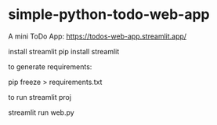 # simple-python-todo-web-app
A mini ToDo App:
https://todos-web-app.streamlit.app/

install streamlit
pip install streamlit

to generate requirements:

pip freeze > requirements.txt

to run streamlit proj

streamlit run web.py
